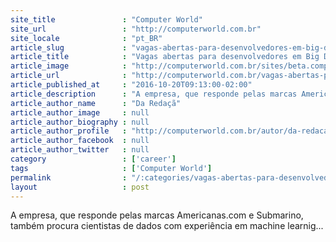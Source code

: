 ```yaml
---
site_title               : "Computer World"
site_url                 : "http://computerworld.com.br"
site_locale              : "pt_BR"
article_slug             : "vagas-abertas-para-desenvolvedores-em-big-data-e-mobile-na-b2w"
article_title            : "Vagas abertas para desenvolvedores em Big Data e mobile na B2W"
article_image            : "http://computerworld.com.br/sites/beta.computerworld.com.br/files/news_articles/programacao_desenvolvimento.jpg"
article_url              : "http://computerworld.com.br/vagas-abertas-para-desenvolvedores-em-big-data-e-mobile-na-b2w"
article_published_at     : "2016-10-20T09:13:00-02:00"
article_description      : "A empresa, que responde pelas marcas Americanas.com e Submarino, também procura cientistas de dados com experiência em machine learnig..."
article_author_name      : "Da Redaçã"
article_author_image     : null
article_author_biography : null
article_author_profile   : "http://computerworld.com.br/autor/da-redacao"
article_author_facebook  : null
article_author_twitter   : null
category                 : ['career']
tags                     : ['Computer World']
permalink                : "/:categories/vagas-abertas-para-desenvolvedores-em-big-data-e-mobile-na-b2w/"
layout                   : post
---
```


A empresa, que responde pelas marcas Americanas.com e Submarino, também procura cientistas de dados com experiência em machine learnig...
